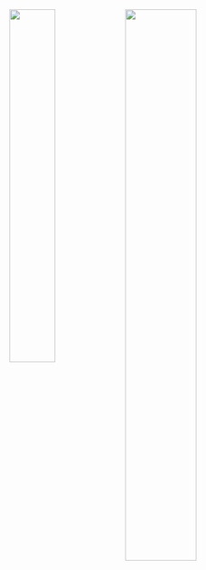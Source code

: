 <img width="50%" src= "https://readme-typing-svg.demolab.com?font=Fira+Code&pause=1000&color=4a76fc&background=FF6AAA00&vCenter=false&multiline=true&width=435&height=60&lines=Hey, welcome to my github!">
<img align="left" width="40%" src="https://moe-counter.glitch.me/get/@:HTTP-Requests"> 
